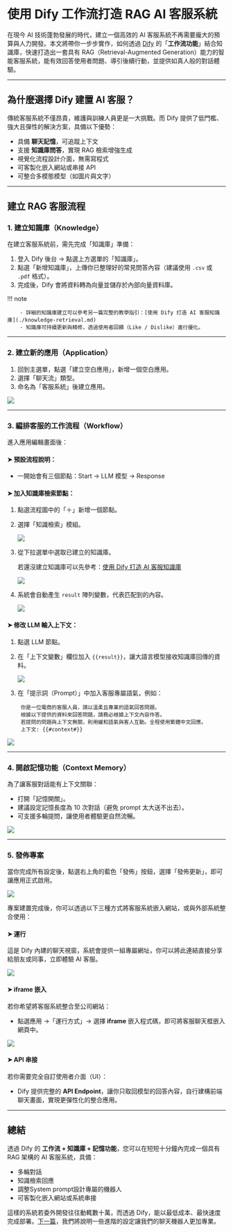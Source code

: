 # 使用 Dify 工作流打造 RAG AI 客服系統

在現今 AI 技術蓬勃發展的時代，建立一個高效的 AI 客服系統不再需要龐大的預算與人力開發。本文將帶你一步步實作，如何透過 [Dify](https://dify.ai) 的「**工作流功能**」結合知識庫，快速打造出一套具有 RAG（Retrieval-Augmented Generation）能力的智能客服系統，能有效回答使用者問題、導引後續行動，並提供如真人般的對話體驗。

---

## 為什麼選擇 Dify 建置 AI 客服？

傳統客服系統不僅昂貴，維護與訓練人員更是一大挑戰。而 Dify 提供了低門檻、強大且彈性的解決方案，具備以下優勢：

* 具備 **聊天記憶**，可追蹤上下文
* 支援 **知識庫問答**，實現 RAG 檢索增強生成
* 視覺化流程設計介面，無需寫程式
* 可客製化嵌入網站或串接 API
* 可整合多模態模型（如圖片與文字）

---

## 建立 RAG 客服流程

### 1. 建立知識庫（Knowledge）

在建立客服系統前，需先完成「知識庫」準備：

1. 登入 Dify 後台 → 點選上方選單的「知識庫」。
2. 點選「新增知識庫」，上傳你已整理好的常見問答內容（建議使用 `.csv` 或 `.pdf` 格式）。
3. 完成後，Dify 會將資料轉為向量並儲存於內部向量資料庫。

!!! note

        - 詳細的知識庫建立可以參考另一篇完整的教學指引：[使用 Dify 打造 AI 客服知識庫](./knowledge-retrieval.md)
        - 知識庫可持續更新與精修，透過使用者回饋（Like / Dislike）進行優化。

---

### 2. 建立新的應用（Application）

1. 回到主選單，點選「建立空白應用」，新增一個空白應用。
2. 選擇「聊天流」類型。
3. 命名為「客服系統」後建立應用。

![](./images/img-workflow-rag-chatbot-tutorial-1.png)

---

### 3. 編排客服的工作流程（Workflow）

進入應用編輯畫面後：

#### ➤ 預設流程說明：

* 一開始會有三個節點：Start → LLM 模型 → Response

#### ➤ 加入知識庫檢索節點：

1. 點選流程圖中的「＋」新增一個節點。
2. 選擇「知識檢索」模組。

    ![](./images/img-workflow-rag-chatbot-tutorial-2.png)

3. 從下拉選單中選取已建立的知識庫。

    若還沒建立知識庫可以先參考：[使用 Dify 打造 AI 客服知識庫](./knowledge-retrieval.md)

    ![](./images/img-workflow-rag-chatbot-tutorial-3.png)

4. 系統會自動產生 `result` 陣列變數，代表匹配到的內容。

    ![](./images/img-workflow-rag-chatbot-tutorial-4.png)


#### ➤ 修改 LLM 輸入上下文：

1. 點選 LLM 節點。
2. 在「上下文變數」欄位加入 `{{result}}`，讓大語言模型接收知識庫回傳的資料。

    ![](./images/img-workflow-rag-chatbot-tutorial-5.png)

3. 在「提示詞（Prompt）」中加入客服專屬語氣，例如：

   ```
    你是一位電商的客服人員，請以溫柔且專業的語氣回答問題。
    根據以下提供的資料來回答問題，請務必根據上下文內容作答。
    若提問的問題與上下文無關，則用緩和語氣與客人互動。全程使用繁體中文回應。
    上下文: {{#context#}}
   ```

![](./images/img-workflow-rag-chatbot-tutorial-6.png)

---

### 4. 開啟記憶功能（Context Memory）

為了讓客服對話能有上下文關聯：

* 打開「記憶開關」。
* 建議設定記憶長度為 10 次對話（避免 prompt 太大送不出去）。
* 可支援多輪提問，讓使用者體驗更自然流暢。

![](./images/img-workflow-rag-chatbot-tutorial-7.png)

---

### 5. 發佈專案

當你完成所有設定後，點選右上角的藍色「發佈」按鈕，選擇「發佈更新」，即可讓應用正式啟用。

![](./images/img-workflow-rag-chatbot-tutorial-8.png)

專案建置完成後，你可以透過以下三種方式將客服系統嵌入網站，或與外部系統整合使用：

#### ➤ 運行

這是 Dify 內建的聊天視窗，系統會提供一組專屬網址，你可以將此連結直接分享給朋友或同事，立即體驗 AI 客服。

![](./images/img-workflow-rag-chatbot-tutorial-9.png)

#### ➤ iframe 嵌入

若你希望將客服系統整合至公司網站：

* 點選應用 →「運行方式」→ 選擇 **iframe** 嵌入程式碼，即可將客服聊天框嵌入網頁中。

![](./images/img-workflow-rag-chatbot-tutorial-10.png)

#### ➤ API 串接

若你需要完全自訂使用者介面（UI）：

* Dify 提供完整的 **API Endpoint**，讓你只取回模型的回答內容，自行建構前端聊天畫面，實現更彈性化的整合應用。


---


## 總結

透過 Dify 的 **工作流 + 知識庫 + 記憶功能**，您可以在短短十分鐘內完成一個具有 RAG 架構的 AI 客服系統，具備：

- 多輪對話
- 知識檢索回應
- 調整System prompt設計專屬的機器人
- 可客製化嵌入網站或系統串接

這樣的系統若委外開發往往動輒數十萬，而透過 Dify，能以最低成本、最快速度完成部署。[下一篇](./workflow-rag-chatbot-tutorial-2.md)，我們將說明一些進階的設定讓我們的聊天機器人更加專業。